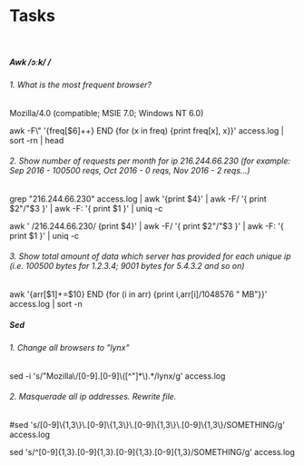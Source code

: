 # Tasks
​
<h5> Awk /ɔːk/ /<h5>
<h6> 1. What is the most frequent browser?</h6>
<p>Mozilla/4.0 (compatible; MSIE 7.0; Windows NT 6.0)</p>
 <p> awk -F\" '{freq[$6]++} END {for (x in freq) {print freq[x], x}}' access.log | sort -rn | head</p>
<h6> 2. Show number of requests per month for ip 216.244.66.230 (for example: Sep 2016 - 100500 reqs, Oct 2016 - 0 reqs, Nov 2016 - 2 reqs...)</h6>
<p>grep "216.244.66.230" access.log | awk '{print $4}' | awk -F/ '{ print $2"/"$3 }' | awk -F: '{ print $1 }' |  uniq -c</p>
<p>awk ' /216.244.66.230/ {print $4}' | awk -F/ '{ print $2"/"$3 }' | awk -F: '{ print $1 }' |  uniq -c</p>
<h6> 3. Show total amount of data which server has provided for each unique ip (i.e. 100500 bytes for 1.2.3.4; 9001 bytes for 5.4.3.2 and so on)</h6>
​awk '{arr[$1]+=$10} END {for (i in arr) {print i,arr[i]/1048576 " MB"}}' access.log | sort -n
<h5> Sed </h5>
<h6>1. Change all browsers to "lynx"</h6>
sed -i 's/"Mozilla\/[0-9].[0-9]\([^"]*\).*/lynx/g' access.log
<h6>2. Masquerade all ip addresses. Rewrite file.</h6>
#sed 's/[0-9]\{1,3\}\.[0-9]\{1,3\}\.[0-9]\{1,3\}\.[0-9]\{1,3\}/SOMETHING/g' access.log

 sed 's/^[0-9]\{1,3\}\.[0-9]\{1,3\}\.[0-9]\{1,3\}\.[0-9]\{1,3\}/SOMETHING/g' access.log
